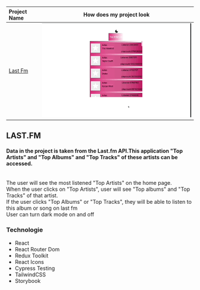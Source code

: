 
  Project Name     |How does my project look   
:------------------------|-------------------------
[Last Fm](https://mucahit-lastfm.netlify.app)| ![Lasfm](lastfm.gif)



## LAST.FM 

#### Data in the project is taken from the Last.fm API.This application "Top Artists" and "Top Albums" and "Top Tracks" of these artists can be accessed.
<br/>
The user will see the most listened "Top Artists" on the home page.
<br/>
When the user clicks on "Top Artists", user will see "Top albums" and "Top Tracks" of that artist.
<br/>
If the user clicks "Top Albums" or "Top Tracks", they will be able to listen to this album or song on last fm
<br/>
User can turn dark mode on and off





### Technologie

- React
- React Router Dom
- Redux Toolkit
- React Icons
- Cypress Testing
- TailwindCSS
- Storybook
